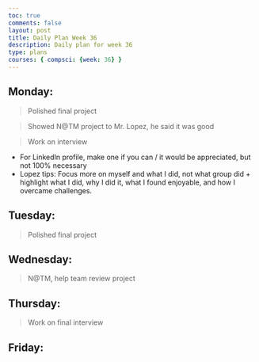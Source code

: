 ```yaml
---
toc: true
comments: false
layout: post
title: Daily Plan Week 36
description: Daily plan for week 36
type: plans
courses: { compsci: {week: 36} }
---
```


## Monday:
> Polished final project

> Showed N@TM project to Mr. Lopez, he said it was good

> Work on interview
- For LinkedIn profile, make one if you can / it would be appreciated, but not 100% necessary
- Lopez tips: Focus more on myself and what I did, not what group did + highlight what I did, why I did it, what I found enjoyable, and how I overcame challenges.

## Tuesday:
> Polished final project

## Wednesday:
> N@TM, help team review project

## Thursday:
> Work on final interview

## Friday:
> 
